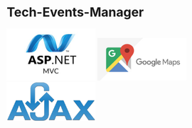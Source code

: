 # Tech-Events-Manager




<p float="left">
  <img src="platform_images/asp-net-mvc-1-.jpg" width="200">
  <img src="platform_images/Google-maps-changes.jpg" width="200">
  <img src="platform_images/logo-AJAX.png" width="200">
  </p>
  
